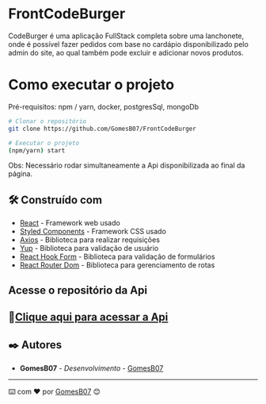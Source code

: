 # FrontCodeBurger

CodeBurger é uma aplicação FullStack completa sobre uma lanchonete, onde é possível fazer pedidos com base no cardápio disponibilizado pelo admin do site, ao qual também pode excluir e adicionar novos produtos.

# Como executar o projeto
Pré-requisitos: npm / yarn, docker, postgresSql, mongoDb

```bash
# Clonar o repositório
git clone https://github.com/GomesB07/FrontCodeBurger

# Executar o projeto
(npm/yarn) start
```

Obs: Necessário rodar simultaneamente a Api disponibilizada ao final da página.

## 🛠️ Construído com

* [React](https://react.dev/) - Framework web usado
* [Styled Components](https://styled-components.com/) - Framework CSS usado
* [Axios](https://axios-http.com/ptbr/docs/intro) - Biblioteca para realizar requisições
* [Yup](https://github.com/jquense/yup) - Biblioteca para validação de usuário
* [React Hook Form](https://react-hook-form.com/) - Biblioteca para validação de formulários
* [React Router Dom](https://reactrouter.com/en/main) - Biblioteca para gerenciamento de rotas

## Acesse o repositório da Api

## 🔗[Clique aqui para acessar a Api](https://github.com/GomesB07/apiCodeBurger)

## ✒️ Autores

* **GomesB07** - *Desenvolvimento* - [GomesB07](https://github.com/GomesB07)
---
⌨️ com ❤️ por [GomesB07](https://github.com/GomesB07) 😊
